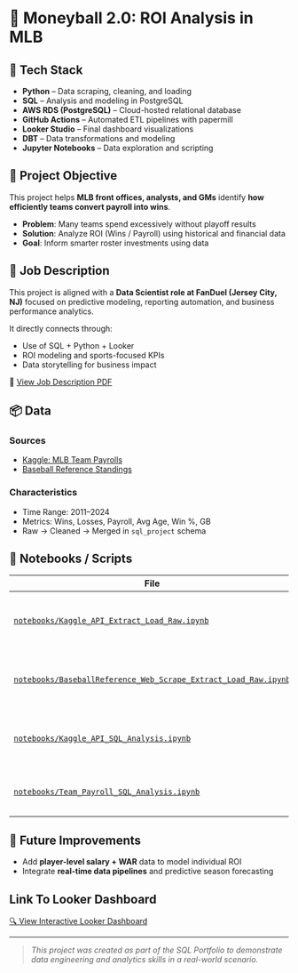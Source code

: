 # 🧢 Moneyball 2.0: ROI Analysis in MLB

## 🧰 Tech Stack
- **Python** – Data scraping, cleaning, and loading
- **SQL** – Analysis and modeling in PostgreSQL
- **AWS RDS (PostgreSQL)** – Cloud-hosted relational database
- **GitHub Actions** – Automated ETL pipelines with papermill
- **Looker Studio** – Final dashboard visualizations
- **DBT** – Data transformations and modeling
- **Jupyter Notebooks** – Data exploration and scripting

## 🎯 Project Objective
This project helps **MLB front offices, analysts, and GMs** identify **how efficiently teams convert payroll into wins**.

- **Problem**: Many teams spend excessively without playoff results
- **Solution**: Analyze ROI (Wins / Payroll) using historical and financial data
- **Goal**: Inform smarter roster investments using data

## 💼 Job Description
This project is aligned with a **Data Scientist role at FanDuel (Jersey City, NJ)** focused on predictive modeling, reporting automation, and business performance analytics.

It directly connects through:
- Use of SQL + Python + Looker
- ROI modeling and sports-focused KPIs
- Data storytelling for business impact

📎 [View Job Description PDF](proposal/job_description.pdf)

## 📦 Data

### Sources
- [Kaggle: MLB Team Payrolls](https://www.kaggle.com/datasets/christophertreasure/mlb-team-payrolls-2011-2024)
- [Baseball Reference Standings](https://www.baseball-reference.com/leagues/MLB/)

### Characteristics
- Time Range: 2011–2024
- Metrics: Wins, Losses, Payroll, Avg Age, Win %, GB
- Raw → Cleaned → Merged in `sql_project` schema

## 📓 Notebooks / Scripts

| File | Purpose |
|------|---------|
| [`notebooks/Kaggle_API_Extract_Load_Raw.ipynb`](notebooks/Kaggle_API_Extract_Load_Raw.ipynb) | Load and clean payroll data from Kaggle |
| [`notebooks/BaseballReference_Web_Scrape_Extract_Load_Raw.ipynb`](notebooks/BaseballReference_Web_Scrape_Extract_Load_Raw.ipynb) | Scrape win/loss data from Baseball Reference |
| [`notebooks/Kaggle_API_SQL_Analysis.ipynb`](notebooks/Kaggle_API_SQL_Analysis.ipynb) | Run SQL queries to analyze payroll data |
| [`notebooks/Team_Payroll_SQL_Analysis.ipynb`](notebooks/Team_Payroll_SQL_Analysis.ipynb) | Join and visualize ROI metrics |

## 🔮 Future Improvements
- Add **player-level salary + WAR** data to model individual ROI
- Integrate **real-time data pipelines** and predictive season forecasting

## Link To Looker Dashboard
[🔍 View Interactive Looker Dashboard](https://lookerstudio.google.com/reporting/3a360374-8f25-4fe0-b92f-341612d21d25/page/p_x0z6ek58rd)

---
> *This project was created as part of the SQL Portfolio to demonstrate data engineering and analytics skills in a real-world scenario.*
